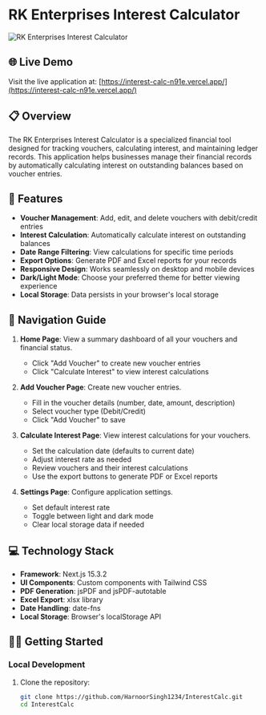 # RK Enterprises Interest Calculator

![RK Enterprises Interest Calculator](https://i.imgur.com/xyzabc.png)

## 🌐 Live Demo

Visit the live application at: [https://interest-calc-n91e.vercel.app/](https://interest-calc-n91e.vercel.app/)

## 📋 Overview

The RK Enterprises Interest Calculator is a specialized financial tool designed for tracking vouchers, calculating interest, and maintaining ledger records. This application helps businesses manage their financial records by automatically calculating interest on outstanding balances based on voucher entries.

## 🚀 Features

- **Voucher Management**: Add, edit, and delete vouchers with debit/credit entries
- **Interest Calculation**: Automatically calculate interest on outstanding balances
- **Date Range Filtering**: View calculations for specific time periods
- **Export Options**: Generate PDF and Excel reports for your records
- **Responsive Design**: Works seamlessly on desktop and mobile devices
- **Dark/Light Mode**: Choose your preferred theme for better viewing experience
- **Local Storage**: Data persists in your browser's local storage

## 🧭 Navigation Guide

1. **Home Page**: View a summary dashboard of all your vouchers and financial status.
   - Click "Add Voucher" to create new voucher entries
   - Click "Calculate Interest" to view interest calculations

2. **Add Voucher Page**: Create new voucher entries.
   - Fill in the voucher details (number, date, amount, description)
   - Select voucher type (Debit/Credit)
   - Click "Add Voucher" to save

3. **Calculate Interest Page**: View interest calculations for your vouchers.
   - Set the calculation date (defaults to current date)
   - Adjust interest rate as needed
   - Review vouchers and their interest calculations
   - Use the export buttons to generate PDF or Excel reports

4. **Settings Page**: Configure application settings.
   - Set default interest rate
   - Toggle between light and dark mode
   - Clear local storage data if needed

## 💻 Technology Stack

- **Framework**: Next.js 15.3.2
- **UI Components**: Custom components with Tailwind CSS
- **PDF Generation**: jsPDF and jsPDF-autotable
- **Excel Export**: xlsx library
- **Date Handling**: date-fns
- **Local Storage**: Browser's localStorage API

## 🚶‍♀️ Getting Started

### Local Development

1. Clone the repository:
   ```bash
   git clone https://github.com/HarnoorSingh1234/InterestCalc.git
   cd InterestCalc